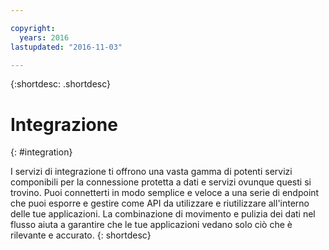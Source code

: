 ```yaml
---

copyright:
  years: 2016
lastupdated: "2016-11-03"

---
```


{:shortdesc: .shortdesc}

# Integrazione
{: #integration}

I servizi di integrazione ti offrono una vasta gamma di potenti servizi componibili per la connessione protetta a dati e servizi ovunque questi si trovino. Puoi connetterti in modo semplice e veloce a una serie di endpoint che puoi esporre e gestire come API da utilizzare e riutilizzare all'interno delle tue applicazioni. La combinazione di movimento e pulizia dei dati nel flusso aiuta a garantire che le tue applicazioni vedano solo ciò che è rilevante e accurato.
{: shortdesc}
